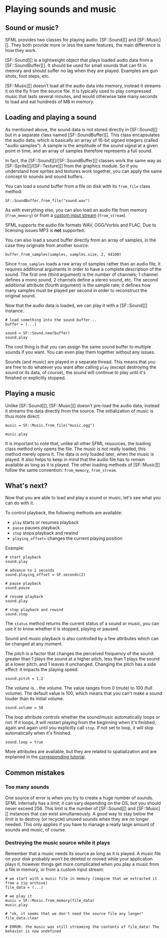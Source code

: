 # Playing sounds and music

## Sound or music?

SFML provides two classes for playing audio: [SF::Sound][] and [SF::Music][]. They both provide more or less the same features, the main difference is how they work.

[SF::Sound][] is a lightweight object that plays loaded audio data from a [SF::SoundBuffer][]. It should be used for small sounds that can fit in memory and should suffer no lag when they are played. Examples are gun shots, foot steps, etc.

[SF::Music][] doesn't load all the audio data into memory, instead it streams it on the fly from the source file. It is typically used to play compressed music that lasts several minutes, and would otherwise take many seconds to load and eat hundreds of MB in memory.

## Loading and playing a sound

As mentioned above, the sound data is not stored directly in [SF::Sound][] but in a separate class named [SF::SoundBuffer][]. This class encapsulates the audio data, which is basically an array of 16-bit signed integers (called "audio samples"). A sample is the amplitude of the sound signal at a given point in time, and an array of samples therefore represents a full sound.

In fact, the [SF::Sound][]/[SF::SoundBuffer][] classes work the same way as [SF::Sprite][]/[SF::Texture][] from the graphics module. So if you understand how sprites and textures work together, you can apply the same concept to sounds and sound buffers.

You can load a sound buffer from a file on disk with its `from_file` class method:

```crystal
SF::SoundBuffer.from_file("sound.wav")
```

As with everything else, you can also load an audio file from memory (`from_memory`) or from a [custom input stream](../system/stream.md "Input streams tutorial") (`from_stream`).

SFML supports the audio file formats WAV, OGG/Vorbis and FLAC. Due to licensing issues MP3 is **not** supported.

You can also load a sound buffer directly from an array of samples, in the case they originate from another source:

```crystal
buffer.from_samples(samples, samples.size, 2, 44100)
```

Since `from_samples` loads a raw array of samples rather than an audio file, it requires additional arguments in order to have a complete description of the sound. The first one (third argument) is the number of channels; 1 channel defines a mono sound, 2 channels define a stereo sound, etc. The second additional attribute (fourth argument) is the sample rate; it defines how many samples must be played per second in order to reconstruct the original sound.

Now that the audio data is loaded, we can play it with a [SF::Sound][] instance.

```crystal
# load something into the sound buffer...
buffer = (...)

sound = SF::Sound.new(buffer)
sound.play
```

The cool thing is that you can assign the same sound buffer to multiple sounds if you want. You can even play them together without any issues.

Sounds (and music) are played in a separate thread. This means that you are free to do whatever you want after calling `play` (except destroying the sound or its data, of course), the sound will continue to play until it's finished or explicitly stopped.

## Playing a music

Unlike [SF::Sound][], [SF::Music][] doesn't pre-load the audio data, instead it streams the data directly from the source. The initialization of music is thus more direct:

```crystal
music = SF::Music.from_file("music.ogg")

music.play
```

It is important to note that, unlike all other SFML resources, the loading class method only opens the file. The music is not really loaded, this method merely opens it. The data is only loaded later, when the music is played. It also helps to keep in mind that the audio file has to remain available as long as it is played.
The other loading methods of [SF::Music][] follow the same convention: `from_memory`, `from_stream`.

## What's next?

Now that you are able to load and play a sound or music, let's see what you can do with it.

To control playback, the following methods are available:

* `play` starts or resumes playback
* `pause` pauses playback
* `stop` stops playback and rewind
* `playing_offset=` changes the current playing position

Example:

```crystal
# start playback
sound.play

# advance to 2 seconds
sound.playing_offset = SF.seconds(2)

# pause playback
sound.pause

# resume playback
sound.play

# stop playback and rewind
sound.stop
```

The `status` method returns the current status of a sound or music, you can use it to know whether it is stopped, playing or paused.

Sound and music playback is also controlled by a few attributes which can be changed at any moment.

The *pitch* is a factor that changes the perceived frequency of the sound: greater than 1 plays the sound at a higher pitch, less than 1 plays the sound at a lower pitch, and 1 leaves it unchanged. Changing the pitch has a side effect: it impacts the playing speed.

```crystal
sound.pitch = 1.2
```

The *volume* is... the volume. The value ranges from 0 (mute) to 100 (full volume). The default value is 100, which means that you can't make a sound louder than its initial volume.

```crystal
sound.volume = 50
```

The *loop* attribute controls whether the sound/music automatically loops or not. If it loops, it will restart playing from the beginning when it's finished, again and again until you explicitly call `stop`. If not set to loop, it will stop automatically when it's finished.

```crystal
sound.loop = true
```

More attributes are available, but they are related to spatialization and are explained in the [corresponding tutorial](spatialization.md "Spatialization tutorial").

## Common mistakes

### Too many sounds

One source of error is when you try to create a huge number of sounds. SFML internally has a limit; it can vary depending on the OS, but you should never exceed 256. This limit is the number of [SF::Sound][] and [SF::Music][] instances that can exist simultaneously. A good way to stay below the limit is to destroy (or recycle) unused sounds when they are no longer needed. This only applies if you have to manage a really large amount of sounds and music, of course.

### Destroying the music source while it plays

Remember that a music needs its source as long as it is played. A music file on your disk probably won't be deleted or moved while your application plays it, however things get more complicated when you play a music from a file in memory, or from a custom input stream:

```crystal
# we start with a music file in memory (imagine that we extracted it from a zip archive)
file_data = (...)

# we play it
music = SF::Music.from_memory(file_data)
music.play

# "ok, it seems that we don't need the source file any longer"
file_data.clear

# ERROR: the music was still streaming the contents of file_data! The behavior is now undefined
```
